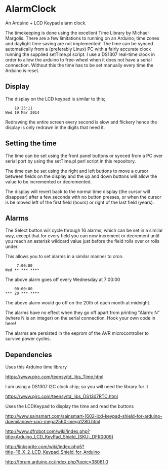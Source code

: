 AlarmClock
==========

An Arduino + LCD Keypad alarm clock.

The timekeeping is done using the excellent Time Library by Michael
Margolis.  There are a few limitations to running on an Arduino; time zones
and daylight time saving are not implemented!  The time can be synced
automatically from a (preferably Linux) PC with a fairly accurate clock
running the supplied setTime.pl script.  I use a DS1307 real-time clock in
order to allow the arduino to free-wheel when it does not have a serial
connection.  Without this the time has to be set manually every time the
Arduino is reset.

Display
-------

The display on the LCD keypad is similar to this;

        19:25:11   
    Wed 19 Mar 2014

Redrawing the entire screen every second is slow and flickery hence the
display is only redrawn in the digits that need it.

Setting the time
----------------

The time can be set using the front panel buttons or synced from a PC over
serial port by using the setTime.pl perl script in this repository.

The time can be set using the right and left buttons to move a cursor
between fields on the display and the up and down buttons will allow the
value to be incremented or decremented.

The display will revert back to the normal time display (the cursor will
disappear) after a few seconds with no button presses, or when the cursor is
be moved left of the first field (hours) or right of the last field (years).

Alarms
------

The Select button will cycle through 16 alarms, which can be set in a
similar way, except that for every field you can now increment or decrement
until you reach an asterisk wildcard value just before the field rolls over
or rolls under.

This allows you to set alarms in a similar manner to cron.

         7:00:00   
    Wed ** *** ****

The above alarm goes off every Wednesday at 7:00:00

        00:00:00   
    *** 20 *** ****

The above alarm would go off on the 20th of each month at midnight.

The alarms have no effect when they go off apart from printing "Alarm: N"
(where N is an integer) on the serial connection.  Hook your own code in
here!

The alarms are persisted in the eeprom of the AVR microcontroller to survive
power cycles.

Dependencies
------------

Uses this Arduino time library

https://www.pjrc.com/teensy/td_libs_Time.html

I am using a DS1307 I2C clock chip; so you will need the library for it

https://www.pjrc.com/teensy/td_libs_DS1307RTC.html

Uses the LCDKeypad to display the time and read the buttons

http://www.sainsmart.com/sainsmart-1602-lcd-keypad-shield-for-arduino-duemilanove-uno-mega2560-mega1280.html

http://www.dfrobot.com/wiki/index.php?title=Arduino_LCD_KeyPad_Shield_(SKU:_DFR0009)

http://linksprite.com/wiki/index.php5?title=16_X_2_LCD_Keypad_Shield_for_Arduino

http://forum.arduino.cc/index.php?topic=38061.0
